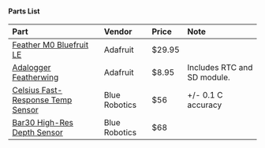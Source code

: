 #### Parts List
|Part|Vendor|Price|Note|
|:---|:---|:---|:---|
|[Feather M0 Bluefruit LE](https://www.adafruit.com/product/2995?gclid=EAIaIQobChMIo-OggMH52wIVAtlkCh2x8AxQEAAYAiAAEgIEcPD_BwE)|Adafruit|$29.95|
|[Adalogger Featherwing](https://www.adafruit.com/product/2922)|Adafruit|$8.95|Includes RTC and SD module.
|[Celsius Fast-Response Temp Sensor](https://www.bluerobotics.com/store/electronics/celsius-sensor-r1/)|Blue Robotics|$56|+/- 0.1 C accuracy|
|[Bar30 High-Res Depth Sensor](https://www.bluerobotics.com/store/electronics/bar30-sensor-r1/)|Blue Robotics|$68|
